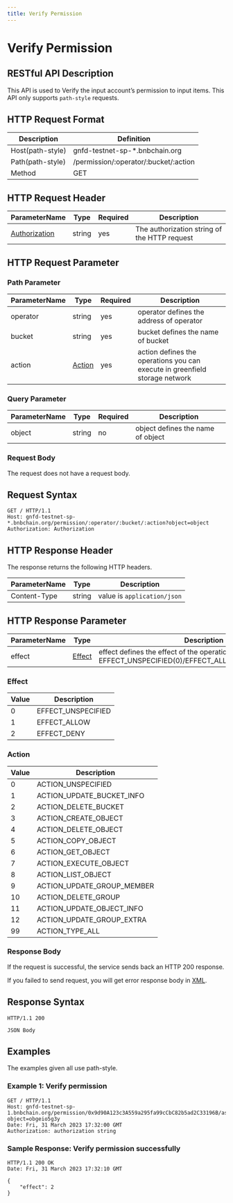 ```yaml
---
title: Verify Permission
---
```


# Verify Permission

## RESTful API Description

This API is used to Verify the input account’s permission to input items. This API only supports `path-style` requests.

## HTTP Request Format

| Description      | Definition                             |
|------------------|----------------------------------------|
| Host(path-style) | gnfd-testnet-sp-*.bnbchain.org         |
| Path(path-style) | /permission/:operator/:bucket/:action  |
| Method           | GET                                    |

## HTTP Request Header

| ParameterName                                                   | Type   | Required | Description                                  |
|-----------------------------------------------------------------|--------|----------|----------------------------------------------|
| [Authorization](reference/gnfd_headers.md#authorization-header) | string | yes      | The authorization string of the HTTP request |
<!--TODO:Authorization is no longer needed in the next testnet release-->
## HTTP Request Parameter

### Path Parameter


| ParameterName | Type              | Required | Description                                                                 |
|---------------|-------------------|----------|-----------------------------------------------------------------------------|
| operator      | string            | yes      | operator defines the address of operator                                    |
| bucket        | string            | yes      | bucket defines the name of bucket                                           |
| action        | [Action](#action) | yes      | action defines the operations you can execute in greenfield storage network |

### Query Parameter


| ParameterName | Type      | Required | Description                       |
|---------------|-----------|----------|-----------------------------------|
| object        | string    | no       | object defines the name of object |

### Request Body

The request does not have a request body.

## Request Syntax

```HTTP
GET / HTTP/1.1
Host: gnfd-testnet-sp-*.bnbchain.org/permission/:operator/:bucket/:action?object=object
Authorization: Authorization
```

## HTTP Response Header

The response returns the following HTTP headers.

| ParameterName | Type   | Description                 |
|---------------|--------|-----------------------------|
| Content-Type  | string | value is `application/json` |

## HTTP Response Parameter

| ParameterName | Type              | Description                                                                                                         |
|---------------|-------------------|---------------------------------------------------------------------------------------------------------------------|
| effect        | [Effect](#effect) | effect defines the effect of the operation permission, include EFFECT_UNSPECIFIED(0)/EFFECT_ALLOW(1)/EFFECT_DENY(2) |

### Effect

| Value | Description         |
|-------|---------------------|
| 0     | EFFECT_UNSPECIFIED  |
| 1     | EFFECT_ALLOW        |
| 2     | EFFECT_DENY         |

### Action

| Value | Description                |
|-------|----------------------------|
| 0     | ACTION_UNSPECIFIED         |
| 1     | ACTION_UPDATE_BUCKET_INFO  |
| 2     | ACTION_DELETE_BUCKET       |
| 3     | ACTION_CREATE_OBJECT       |
| 4     | ACTION_DELETE_OBJECT       |
| 5     | ACTION_COPY_OBJECT         |
| 6     | ACTION_GET_OBJECT          |
| 7     | ACTION_EXECUTE_OBJECT      |
| 8     | ACTION_LIST_OBJECT         |
| 9     | ACTION_UPDATE_GROUP_MEMBER |
| 10    | ACTION_DELETE_GROUP        |
| 11    | ACTION_UPDATE_OBJECT_INFO  |
| 12    | ACTION_UPDATE_GROUP_EXTRA  |
| 99    | ACTION_TYPE_ALL            |

### Response Body

If the request is successful, the service sends back an HTTP 200 response.

If you failed to send request, you will get error response body in [XML](./sp_response.md#sp-error-response).

## Response Syntax

```HTTP
HTTP/1.1 200

JSON Body
```

## Examples

The examples given all use path-style.

### Example 1: Verify permission

```HTTP
GET / HTTP/1.1
Host: gnfd-testnet-sp-1.bnbchain.org/permission/0x9d90A123c3A559a295fa99cCbC82b5ad2C33196B/asnnv/6?object=obgeio5g3y
Date: Fri, 31 March 2023 17:32:00 GMT
Authorization: authorization string
```

### Sample Response: Verify permission successfully

```HTTP
HTTP/1.1 200 OK
Date: Fri, 31 March 2023 17:32:10 GMT

{
    "effect": 2
}
```
